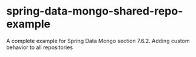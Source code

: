 # spring-data-mongo-shared-repo-example
A complete example for Spring Data Mongo section 7.6.2. Adding custom behavior to all repositories
